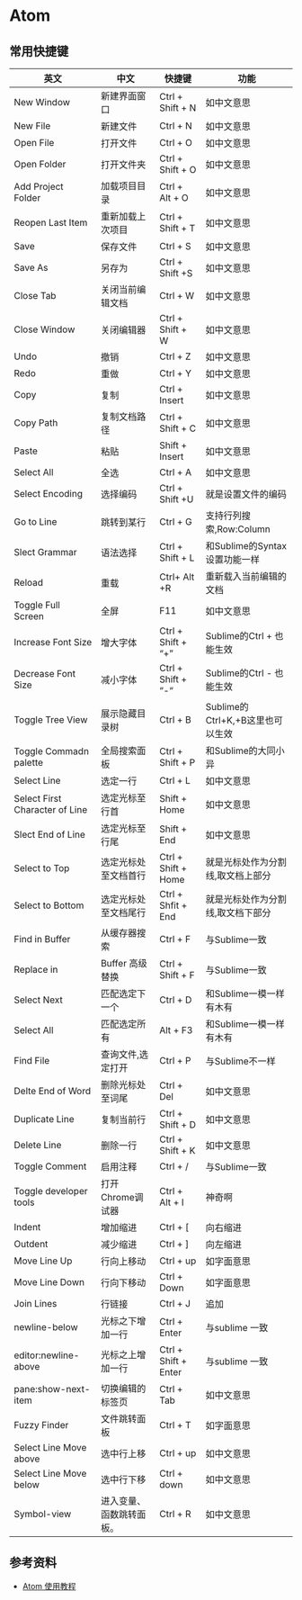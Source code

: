 # Atom

## 常用快捷键

| 英文 | 中文 |	快捷键	| 功能 |
|------|-----|-------| ----|
| New Window|	新建界面窗口|	Ctrl + Shift + N|	如中文意思 |
| New File|	新建文件|	Ctrl + N|	如中文意思|
| Open File	| 打开文件| 	Ctrl + O	| 如中文意思|
| Open Folder| 	打开文件夹	| Ctrl + Shift + O	| 如中文意思|
| Add Project Folder	| 加载项目目录	| Ctrl + Alt + O	| 如中文意思|
| Reopen Last Item	| 重新加载上次项目	| Ctrl + Shift + T	| 如中文意思|
| Save	| 保存文件	| Ctrl + S	| 如中文意思|
| Save As	| 另存为	| Ctrl + Shift +S	| 如中文意思|
| Close Tab	| 关闭当前编辑文档	| Ctrl + W	| 如中文意思|
| Close Window	| 关闭编辑器	| Ctrl + Shift + W	| 如中文意思|
| Undo	| 撤销	| Ctrl + Z	| 如中文意思|
| Redo	| 重做	| Ctrl + Y	| 如中文意思|
| Copy	| 复制	| Ctrl + Insert	| 如中文意思|
| Copy Path	| 复制文档路径	| Ctrl + Shift + C	| 如中文意思|
| Paste	| 粘贴	| Shift + Insert	| 如中文意思|
| Select All	| 全选	| Ctrl + A	| 如中文意思|
| Select Encoding	| 选择编码	| Ctrl + Shift +U	| 就是设置文件的编码|
| Go to Line	| 跳转到某行	| Ctrl + G	| 支持行列搜索,Row:Column|
| Slect Grammar	| 语法选择	| Ctrl + Shift + L	| 和Sublime的Syntax设置功能一样|
| Reload	| 重载	| Ctrl+ Alt +R	| 重新载入当前编辑的文档|
| Toggle Full Screen	| 全屏 | F11 | 如中文意思|
| Increase Font Size	| 增大字体	| Ctrl + Shift + “+”	| Sublime的Ctrl + 也能生效|
| Decrease Font Size	| 减小字体	| Ctrl + Shift + “-“	| Sublime的Ctrl - 也能生效|
| Toggle Tree View	| 展示隐藏目录树	| Ctrl + B | Sublime的Ctrl+K,+B这里也可以生效|
| Toggle Commadn palette	| 全局搜索面板	| Ctrl + Shift + P	| 和Sublime的大同小异|
| Select Line	| 选定一行	| Ctrl + L	| 如中文意思|
| Select First Character of Line	| 选定光标至行首	| Shift + Home	| 如中文意思|
| Slect End of Line	| 选定光标至行尾	| Shift + End	|如中文意思|
| Select to Top	| 选定光标处至文档首行	| Ctrl + Shift + Home	| 就是光标处作为分割线,取文档上部分|
| Select to Bottom	| 选定光标处至文档尾行	| Ctrl + Shfit + End	| 就是光标处作为分割线,取文档下部分|
| Find in Buffer	| 从缓存器搜索	| Ctrl + F	| 与Sublime一致|
| Replace in | Buffer	高级替换	| Ctrl + Shift + F	| 与Sublime一致|
| Select Next	| 匹配选定下一个	| Ctrl + D	| 和Sublime一模一样有木有|
| Select All	| 匹配选定所有	| Alt + F3	| 和Sublime一模一样有木有|
| Find File	| 查询文件,选定打开	| Ctrl + P	| 与Sublime不一样|
| Delte End of Word	| 删除光标处至词尾 | Ctrl + Del	| 如中文意思| 
| Duplicate Line | 复制当前行	| Ctrl + Shift + D	| 如中文意思|
| Delete Line	| 删除一行	| Ctrl + Shift + K	| 如中文意思|
| Toggle Comment	| 启用注释	| Ctrl + /	| 与Sublime一致|
| Toggle developer tools	| 打开Chrome调试器	| Ctrl + Alt + I	| 神奇啊|
| Indent	| 增加缩进	| Ctrl + [	| 向右缩进|
| Outdent	| 减少缩进	| Ctrl + ]	| 向左缩进|
| Move Line Up	| 行向上移动	| Ctrl + up	| 如字面意思|
| Move Line Down	| 行向下移动	| Ctrl + Down	| 如字面意思|
| Join Lines	| 行链接	| Ctrl + J	| 追加|
| newline-below	| 光标之下增加一行	| Ctrl + Enter	| 与sublime 一致|
| editor:newline-above	| 光标之上增加一行	| Ctrl + Shift + Enter	| 与sublime 一致|
| pane:show-next-item	| 切换编辑的标签页	| Ctrl + Tab |	如中文意思|
| Fuzzy Finder	| 文件跳转面板	| Ctrl + T	| 如字面意思|
| Select Line Move above	| 选中行上移	| Ctrl + up	| 如中文意思|
| Select Line Move below	| 选中行下移	| Ctrl + down	| 如中文意思|
| Symbol-view	| 进入变量、函数跳转面板。	| Ctrl + R |	如中文意思|

## 参考资料

* [Atom 使用教程](http://wiki.jikexueyuan.com/project/atom/)

